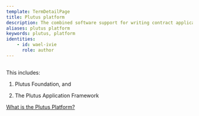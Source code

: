 ```yaml
---
template: TermDetailPage
title: Plutus platform
description: The combined software support for writing contract applications
aliases: plutus platform
keywords: plutus, platform
identities: 
    - id: wael-ivie
      role: author
---
```

##

This includes:

1. Plutus Foundation, and

2. The Plutus Application Framework

[What is the Plutus Platform?](https://docs.cardano.org/projects/plutus/en/terms/latest/plutus/explanations/platform.html#what-is-the-plutus-platform)
